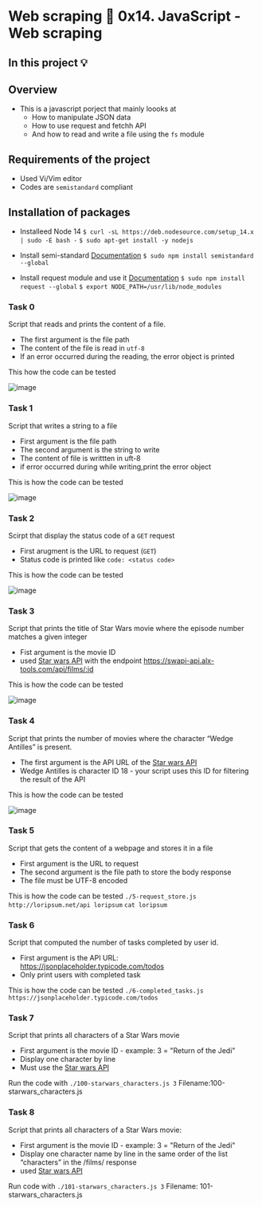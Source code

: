 # Web scraping :page_with_curl: 0x14. JavaScript - Web scraping
## In this project :bulb:
## Overview
- This is a javascript porject that mainly loooks at
  - How to manipulate JSON data
  - How to use request and fetchh API
  - And how to read and write a file using the `fs` module
## Requirements of the project
- Used Vi/Vim editor
- Codes are `semistandard` compliant

## Installation of packages
- Installeed Node 14
`$ curl -sL https://deb.nodesource.com/setup_14.x | sudo -E bash -`
`$ sudo apt-get install -y nodejs`

- Install semi-standard
[Documentation](https://intranet.alxswe.com/rltoken/GXh9DyGGivUB7pdq9Oqmzg)
`$ sudo npm install semistandard --global`

- Install request module and use it
[Documentation](https://intranet.alxswe.com/rltoken/goymbxGy-cTc5ZdKBTUcTQ)
`$ sudo npm install request --global`
`$ export NODE_PATH=/usr/lib/node_modules`



### Task 0
Script that reads and prints the content of a file.
- The first argument is the file path
- The content of the file is read in `utf-8`
- If an error occurred during the reading, the error object is printed

This how the code can be tested

![image](https://github.com/arkoaikins/alx-system_engineering-devops/assets/110135034/085319c7-2b88-4686-a6cf-741c5c98e77e)


### Task 1
Script that writes a string to a file
- First argument is the file path
- The second argument is the string to write
- The content of file is writtten in uft-8
- if error occurred during while writing,print the error object

This is how the code can be tested

![image](https://github.com/arkoaikins/alx-higher_level_programming/assets/110135034/bd9c9c40-2acf-46b6-9df5-90cbed1ba6d5)

### Task 2
Scirpt that display the status code of a `GET` request
- First arugment is the URL to request (`GET`)
- Status code is printed like `code: <status code>`

This is how the code can be tested

![image](https://github.com/arkoaikins/alx-higher_level_programming/assets/110135034/590e973f-f9a1-47ff-b6e7-e8977f6ac343)


### Task 3
Script that prints the title of Star Wars movie where the episode number matches a given integer
- Fist argument is the movie ID
- used [Star wars API](https://intranet.alxswe.com/rltoken/HwLU2L7tJ4TEjzfTBc7zTA) with the endpoint 
https://swapi-api.alx-tools.com/api/films/:id

This is how the code can be tested

![image](https://github.com/arkoaikins/alx-higher_level_programming/assets/110135034/68ee11f2-457d-4abd-99f5-6c11446bf8d6)

### Task 4
Script that prints the number of movies where the character “Wedge Antilles” is present.
- The first argument is the API URL of the [Star wars API](https://intranet.alxswe.com/rltoken/HwLU2L7tJ4TEjzfTBc7zTA)
- Wedge Antilles is character ID 18 - your script uses this ID for filtering the result of the API

This is how the code can be tested

![image](https://github.com/arkoaikins/alx-higher_level_programming/assets/110135034/113ab56a-77e1-4754-8ec1-bafb23345ff1)


### Task 5
Script that gets the content of a webpage and stores it in a file
- First argument is the URL to request
- The second argument is the file path to store the body response
- The file  must be UTF-8 encoded

This is how the code can be tested
`./5-request_store.js http://loripsum.net/api loripsum`
`cat loripsum`

### Task 6
Script that computed the number of tasks completed by user id.
- First argument is the API URL: https://jsonplaceholder.typicode.com/todos
- Only print users with completed task

This is how the code can be tested
`./6-completed_tasks.js https://jsonplaceholder.typicode.com/todos`

### Task 7
Script that prints all characters of a Star Wars movie
- First argument is the movie ID - example: 3 = "Return of the Jedi"
- Display one character by line
- Must use the [Star wars API](https://intranet.alxswe.com/rltoken/HwLU2L7tJ4TEjzfTBc7zTA)

Run the code with
`./100-starwars_characters.js 3`
Filename:100-starwars_characters.js

### Task 8
Script that prints all characters of a Star Wars movie:
- First argument is the movie ID - example: 3 = "Return of the Jedi"
- Display one character name by line in the same order of the list “characters” in the /films/ response
- used [Star wars API](https://intranet.alxswe.com/rltoken/HwLU2L7tJ4TEjzfTBc7zTA)

Run code with
`./101-starwars_characters.js 3`
Filename: 101-starwars_characters.js



























